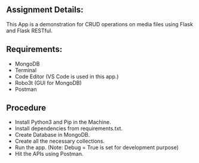 ## Assignment Details:
This App is a demonstration for CRUD operations on media files using Flask and Flask RESTful.

## Requirements:
- MongoDB
- Terminal
- Code Editor (VS Code is used in this app.)
- Robo3t (GUI for MongoDB)
- Postman

## Procedure
- Install Python3 and Pip in the Machine.
- Install dependencies from requirements.txt.
- Create Database in MongoDB.
- Create all the necessary collections.
- Run the app. (Note: Debug = True is set for development purpose)
- Hit the APIs using Postman.
